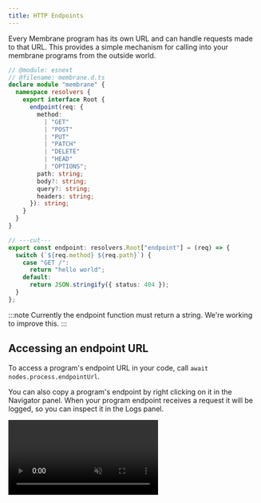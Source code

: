 ```yaml
---
title: HTTP Endpoints
---
```


Every Membrane program has its own URL and can handle requests made to that URL. This provides a simple mechanism for calling into your membrane programs from the outside world.

```ts twoslash
// @module: esnext
// @filename: membrane.d.ts
declare module "membrane" {
  namespace resolvers {
    export interface Root {
      endpoint(req: {
        method:
          | "GET"
          | "POST"
          | "PUT"
          | "PATCH"
          | "DELETE"
          | "HEAD"
          | "OPTIONS";
        path: string;
        body?: string;
        query?: string;
        headers: string;
      }): string;
    }
  }
}

// ---cut---
export const endpoint: resolvers.Root["endpoint"] = (req) => {
  switch (`${req.method} ${req.path}`) {
    case "GET /":
      return "hello world";
    default:
      return JSON.stringify({ status: 404 });
  }
};
```

:::note
Currently the endpoint function must return a string. We're working to improve this.
:::

## Accessing an endpoint URL

To access a program's endpoint URL in your code, call `await nodes.process.endpointUrl`.

You can also copy a program's endpoint by right clicking on it in the Navigator panel. When your program endpoint receives a request it will be logged, so you can inspect it in the Logs panel.

<video src="/cloud-assets/copy-endpoint.mp4" muted autoplay loop></video>
